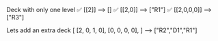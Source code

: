 Deck with only one level
✅ [[2]] --> [] 
✅ [[2,0]] --> ["R1"]
✅ [[2,0,0,0]] --> ["R3"]

Lets add an extra deck
[
      [2, 0, 1, 0],
      [0, 0, 0, 0],
] --> ["R2","D1","R1"]